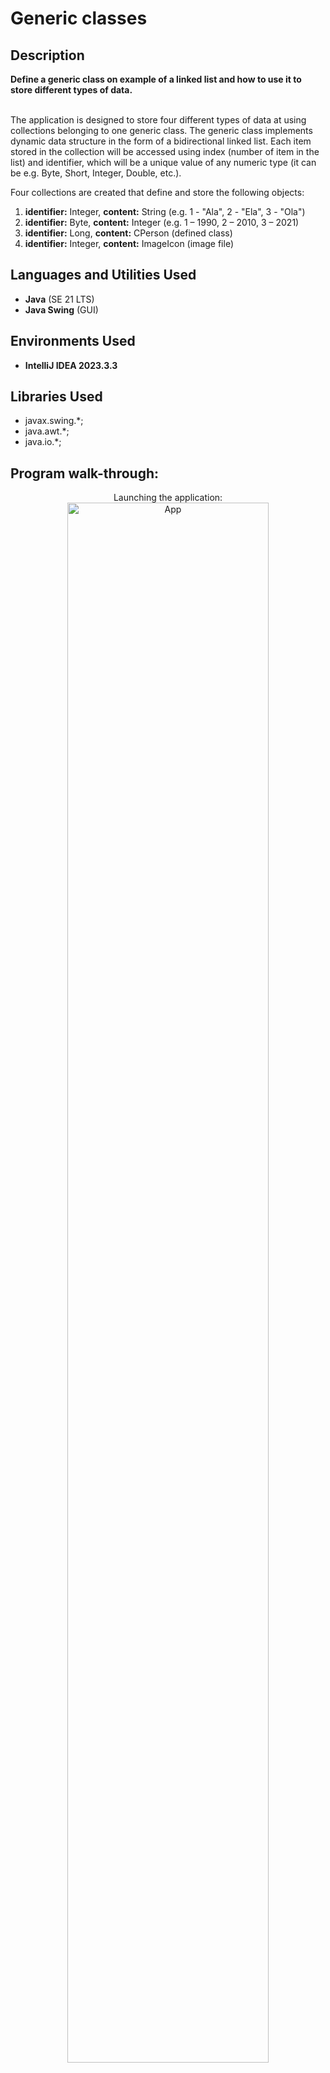 # Generic classes

<h2>Description</h2>
<b>
  Define a generic class on example of a linked list and how to use it to store different types of data.
</b> 
</br></br>
<p>
  The application is designed to store four different types of data at
  using collections belonging to one generic class. The generic class implements
  dynamic data structure in the form of a bidirectional linked list.
  Each item stored in the collection will be accessed using
  index (number of item in the list) and identifier, which will be a unique value of any
  numeric type (it can be e.g. Byte, Short, Integer, Double, etc.).
</p>
<p>
Four collections are created that define and store the following objects:
</p>
<ol>
  <li><b>identifier:</b> Integer, <b>content:</b> String (e.g. 1 - "Ala", 2 - "Ela", 3 - "Ola")</li>
  <li><b>identifier:</b> Byte, <b>content:</b> Integer (e.g. 1 – 1990, 2 – 2010, 3 – 2021)</li>
  <li><b>identifier:</b> Long, <b>content:</b> CPerson (defined class)</li>
  <li><b>identifier:</b> Integer, <b>content:</b> ImageIcon (image file)</li>
</ol>

<h2>Languages and Utilities Used</h2>

- <b>Java</b> (SE 21 LTS)
- <b>Java Swing</b> (GUI)

<h2>Environments Used</h2>

- <b>IntelliJ IDEA 2023.3.3</b>

<h2>Libraries Used</h2>

- javax.swing.*;
- java.awt.*;
- java.io.*;

<h2>Program walk-through:</h2>

<p align="center">
Launching the application: <br/>
<img src="https://i.imgur.com/zbHBVbH.png" width="80%" alt ="App"  width="80%"/>
<br />
<br />
Adding contents to collections:  <br/>
<img src="https://i.imgur.com/Msa1Y6O.png" alt="AddingToCollections" width="80%"/>
<br />
<br />
Searching values from collection: <br/>
<img src="https://i.imgur.com/AblyjQL.png" width="80%" alt="EndOfGame"/>
<br />
<br />
Exception handling: <br/>
<img src="https://i.imgur.com/IlpJDDd.png" width="80%" alt="EndOfGame"/>
<br />
  
<h2>Functionality</h2>
<p>
  <ul>
    <li>Possibility to assign values ​​and add another item to each collection</li>
    <li>The elements of each collection are displayed on the screen using a list component</li>
    <li>Searching for a specific element and displaying its value using the index or identifier have been implemented into the collection (1)</li>
    <li>Possibility to enter personal data required by the CPerson constructor and an identifier, create an object and add it to the collection.</li>
    <li>Ability to select a graphic file (raster image) by the user (JFileChooser) and add it with its ID to the collection</li>
    <li>Collection items are displayed on the screen using a list component.</li>
    <li>An appropriate rendering engine object was created in such a way that the list would display images (inheriting from javax.swing.DefaultListCellRenderer).</li>
  </ul>
</p>
